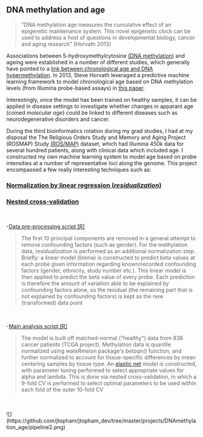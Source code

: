 ## DNA methylation and age

> "DNA methylation age measures the cumulative effect of an epigenetic maintenance system. This novel epigenetic clock can be used to address a host of questions in developmental biology, cancer and aging research" (Horvath 2013)

Associations between 5-hydroxymethylcytosine [(DNA methylation)](https://en.wikipedia.org/wiki/5-Hydroxymethylcytosine) and ageing were established in a number of different studies, which generally have pointed to a [link between chronological age and DNA hypermethylation](https://bmcbiol.biomedcentral.com/articles/10.1186/s12915-015-0118-4). In 2013, Steve Horvath leveraged a predictive machine learning framework to model chronological age based on DNA methylation levels (from Illumina probe-based assays) in [this paper](https://www.ncbi.nlm.nih.gov/pubmed/24138928).

Interestingly, once the model has been trained on healthy samples, it can be applied in disease settings to investigate whether changes in apparant age (coined *molecular age*) could be linked to different diseases such as neurodegenerative disorders and cancer.

During the third bioinformatics rotation during my grad studies, I had at my disposal the The Religious Orders Study and Memory and Aging Project (ROSMAP) Study [(ROS/MAP)](https://www.synapse.org/#!Synapse:syn3219045) dataset, which had Illumina 450k data for several hundred patients, along with clinical data which included age. I constructed my own machine learning system to model age based on probe intensities at a number of representative loci along the genome. This project encompassed a few really interesting techniques such as:

### [Normalization by linear regression (*residualization*)](https://github.com/jtopham/jtopham_dev/blob/master/projects/DNAmethylation_age/AD_DF_construction_PCA_residuals.R#L63-L68)

### [Nested cross-validation](https://github.com/jtopham/jtopham_dev/blob/master/projects/DNAmethylation_age/Mage_model.R#L423-L441)

<br>

-[Data pre-processing script [R]](https://github.com/jtopham/jtopham_dev/blob/master/projects/DNAmethylation_age/AD_DF_construction_PCA_residuals.R)

> The first 10 principal components are removed in a general attempt to remove confounding factors (such 
> as gender). For the methylation data, *residualization* is performed as an additional normalization 
> step. Briefly: a linear model (limma) is constructed to predict beta values at each probe given 
> information regarding known/recorded confounding factors (gender, ethnicity, study number etc.).
> This linear model is then applied to predict the beta value of every probe. Each prediction is
> therefore the amount of variation able to be explained by confounding factors alone, so the 
> residual (the remaining part that is not explained by confounding factors) is kept as the new
> (transformed) data point

<br>

-[Main analysis script [R]](https://github.com/jtopham/jtopham_dev/blob/master/projects/DNAmethylation_age/Mage_model.R)

> The model is built off matched-normal ("healthy") data from 838 cancer patients (TCGA project).
> Methylation data is quantile normalized using wateRmelon package's *betaqn()* function, and
> further normalized to account for tissue-specific differences by mean centering samples by
> tissue type. An [elastic net](https://en.wikipedia.org/wiki/Elastic_net_regularization) model is
> constructed, with parameter tuning performed to select appropriate values for alpha and lambda.
> This is done via nested cross-validation, in which a 9-fold CV is performed to select optimal
> parameters to be used within each fold of the outer 10-fold CV 


<br>
<br>
![](https://github.com/jtopham/jtopham_dev/tree/master/projects/DNAmethylation_age/pipeline2.png)



